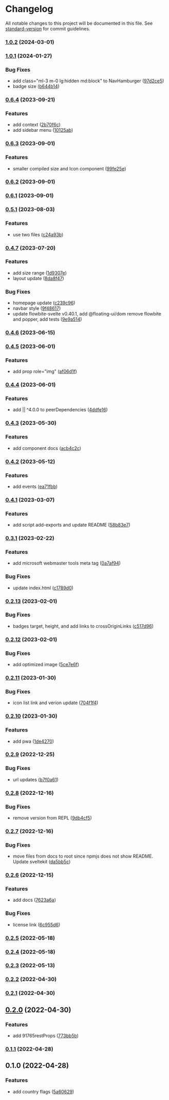 # Changelog

All notable changes to this project will be documented in this file. See [standard-version](https://github.com/conventional-changelog/standard-version) for commit guidelines.

### [1.0.2](https://github.com/shinokada/svelte-flags/compare/v1.0.1...v1.0.2) (2024-03-01)

### [1.0.1](https://github.com/shinokada/svelte-flags/compare/v0.6.4...v1.0.1) (2024-01-27)

### Bug Fixes

- add class="ml-3 m-0 lg:hidden md:block" to NavHamburger ([97d2ce5](https://github.com/shinokada/svelte-flags/commit/97d2ce56d4595c1a9998b197e9be2e2f5d1dcc34))
- badge size ([b644b14](https://github.com/shinokada/svelte-flags/commit/b644b1424665ef96fb46425e8f6b4353c83a80e1))

### [0.6.4](https://github.com/shinokada/svelte-flags/compare/v0.6.3...v0.6.4) (2023-09-21)

### Features

- add context ([2b70f6c](https://github.com/shinokada/svelte-flags/commit/2b70f6c73712cced522248e18ef711a75940ff9c))
- add sidebar menu ([10125ab](https://github.com/shinokada/svelte-flags/commit/10125ab7f468e0bfde2bca48e6c145832c8fab1b))

### [0.6.3](https://github.com/shinokada/svelte-flags/compare/v0.6.2...v0.6.3) (2023-09-01)

### Features

- smaller compiled size and Icon component ([99fe25e](https://github.com/shinokada/svelte-flags/commit/99fe25e881813174a1bfae0272a34732b78a0cbe))

### [0.6.2](https://github.com/shinokada/svelte-flags/compare/v0.6.1...v0.6.2) (2023-09-01)

### [0.6.1](https://github.com/shinokada/svelte-flags/compare/v0.5.1...v0.6.1) (2023-09-01)

### [0.5.1](https://github.com/shinokada/svelte-flags/compare/v0.4.7...v0.5.1) (2023-08-03)

### Features

- use two files ([c24a93b](https://github.com/shinokada/svelte-flags/commit/c24a93b04bab54337f44e92cde5e37afccadc70d))

### [0.4.7](https://github.com/shinokada/svelte-flags/compare/v0.4.6...v0.4.7) (2023-07-20)

### Features

- add size range ([1d9307e](https://github.com/shinokada/svelte-flags/commit/1d9307eb4990a01aca35b4702f929e134393da75))
- layout update ([8da8f47](https://github.com/shinokada/svelte-flags/commit/8da8f4713523a9ece0f4ae70ff6cdbebba54d648))

### Bug Fixes

- homepage update ([c239c96](https://github.com/shinokada/svelte-flags/commit/c239c96bcd6b22540361708be1e4e306d2a790fc))
- navbar style ([9f48617](https://github.com/shinokada/svelte-flags/commit/9f486172d8ab5fedec51e0444092d9c6d62ae6d2))
- update flowbite-svelte v0.40.1, add @floating-ui/dom remove flowbite and popper, add tests ([9e9a514](https://github.com/shinokada/svelte-flags/commit/9e9a514940a320de1df6a21984f4eb84a9e998c3))

### [0.4.6](https://github.com/shinokada/svelte-flags/compare/v0.4.5...v0.4.6) (2023-06-15)

### [0.4.5](https://github.com/shinokada/svelte-flags/compare/v0.4.4...v0.4.5) (2023-06-01)

### Features

- add prop role="img" ([af06d1f](https://github.com/shinokada/svelte-flags/commit/af06d1f705949db275a6284f61a49a220d08304f))

### [0.4.4](https://github.com/shinokada/svelte-flags/compare/v0.4.3...v0.4.4) (2023-06-01)

### Features

- add || ^4.0.0 to peerDependencies ([4ddfe16](https://github.com/shinokada/svelte-flags/commit/4ddfe16382a8ee0bd6a4684fa4b8497aba7bb2d5))

### [0.4.3](https://github.com/shinokada/svelte-flags/compare/v0.4.2...v0.4.3) (2023-05-30)

### Features

- add component docs ([acb4c2c](https://github.com/shinokada/svelte-flags/commit/acb4c2cb7bc933b987baeca1ce69262c0b7e604a))

### [0.4.2](https://github.com/shinokada/svelte-flags/compare/v0.4.1...v0.4.2) (2023-05-12)

### Features

- add events ([ea71fbb](https://github.com/shinokada/svelte-flags/commit/ea71fbbfd556e470d2aaa1861e7020c6a800164c))

### [0.4.1](https://github.com/shinokada/svelte-flags/compare/v0.3.1...v0.4.1) (2023-03-07)

### Features

- add script add-exports and update README ([58b83e7](https://github.com/shinokada/svelte-flags/commit/58b83e7069ba18b4b9021a0381e6e0145fd4d999))

### [0.3.1](https://github.com/shinokada/svelte-flags/compare/v0.2.13...v0.3.1) (2023-02-22)

### Features

- add microsoft webmaster tools meta tag ([0a7af94](https://github.com/shinokada/svelte-flags/commit/0a7af945fe0cece4deb3ab2411d586eb9da44e7a))

### Bug Fixes

- update index.html ([c1789d0](https://github.com/shinokada/svelte-flags/commit/c1789d0cc68d6aff42dfe064fd868e62003276bb))

### [0.2.13](https://github.com/shinokada/svelte-flags/compare/v0.2.12...v0.2.13) (2023-02-01)

### Bug Fixes

- badges target, height, and add links to crossOriginLinks ([c517d96](https://github.com/shinokada/svelte-flags/commit/c517d966922576d5952d22b5f32d6df91730cc90))

### [0.2.12](https://github.com/shinokada/svelte-flags/compare/v0.2.11...v0.2.12) (2023-02-01)

### Bug Fixes

- add optimized image ([5ce7e6f](https://github.com/shinokada/svelte-flags/commit/5ce7e6f32eedc81df1b70b4d0382ca7379f59ac8))

### [0.2.11](https://github.com/shinokada/svelte-flags/compare/v0.2.10...v0.2.11) (2023-01-30)

### Bug Fixes

- icon list link and verion update ([704f1f4](https://github.com/shinokada/svelte-flags/commit/704f1f4a6f731f818be6d23c3a4bca22bd07a7e2))

### [0.2.10](https://github.com/shinokada/svelte-flags/compare/v0.2.9...v0.2.10) (2023-01-30)

### Features

- add pwa ([1de4270](https://github.com/shinokada/svelte-flags/commit/1de42702f6d7438a5347f4e77ae03dbd20f5e93e))

### [0.2.9](https://github.com/shinokada/svelte-flags/compare/v0.2.8...v0.2.9) (2022-12-25)

### Bug Fixes

- url updates ([b7f0a61](https://github.com/shinokada/svelte-flags/commit/b7f0a61649953489c744aaee1f3b20c19182a93e))

### [0.2.8](https://github.com/shinokada/svelte-flags/compare/v0.2.7...v0.2.8) (2022-12-16)

### Bug Fixes

- remove version from REPL ([9db4cf5](https://github.com/shinokada/svelte-flags/commit/9db4cf5c6b998493bf21960084e8f8ab63f7c9f1))

### [0.2.7](https://github.com/shinokada/svelte-flags/compare/v0.2.6...v0.2.7) (2022-12-16)

### Bug Fixes

- move files from docs to root since npmjs does not show README. Update sveltekit ([da5bb5c](https://github.com/shinokada/svelte-flags/commit/da5bb5c1c616da9b18dd5f1a5bd324500012436f))

### [0.2.6](https://github.com/shinokada/svelte-flags/compare/v0.2.5...v0.2.6) (2022-12-15)

### Features

- add docs ([7623a6a](https://github.com/shinokada/svelte-flags/commit/7623a6a770faac2d07772a16b4dfaf04df1cc67e))

### Bug Fixes

- license link ([6c955d6](https://github.com/shinokada/svelte-flags/commit/6c955d64b0c3e371fecdd95e05e1fd923690a369))

### [0.2.5](https://github.com/shinokada/svelte-flags/compare/v0.2.4...v0.2.5) (2022-05-18)

### [0.2.4](https://github.com/shinokada/svelte-flags/compare/v0.2.3...v0.2.4) (2022-05-18)

### [0.2.3](https://github.com/shinokada/svelte-flags/compare/v0.2.2...v0.2.3) (2022-05-13)

### [0.2.2](https://github.com/shinokada/svelte-flags/compare/v0.2.1...v0.2.2) (2022-04-30)

### [0.2.1](https://github.com/shinokada/svelte-flags/compare/v0.2.0...v0.2.1) (2022-04-30)

## [0.2.0](https://github.com/shinokada/svelte-flags/compare/v0.1.1...v0.2.0) (2022-04-30)

### Features

- add 91765restProps ([773bb5b](https://github.com/shinokada/svelte-flags/commit/773bb5bcbf5ff77edc7a2d3872129c577ffc3852))

### [0.1.1](https://github.com/shinokada/svelte-flags/compare/v0.1.0...v0.1.1) (2022-04-28)

## 0.1.0 (2022-04-28)

### Features

- add country flags ([5a60629](https://github.com/shinokada/svelte-flags/commit/5a60629b6809a6d95634fba9acc18a2749753227))
